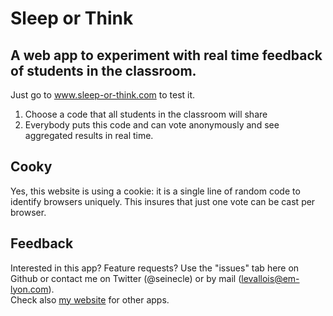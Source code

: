 # Sleep or Think

## A web app to experiment with real time feedback of students in the classroom.

Just go to www.sleep-or-think.com to test it.  
1. Choose a code that all students in the classroom will share
2. Everybody puts this code and can vote anonymously and see aggregated results in real time.

## Cooky
Yes, this website is using a cookie: it is a single line of random code to identify browsers uniquely. This insures that just one vote can be cast per browser.

## Feedback
Interested in this app? Feature requests? Use the "issues" tab here on Github or contact me on Twitter (@seinecle) or by mail (levallois@em-lyon.com).  
Check also [my website](http://www.clementlevallois.net) for other apps.
